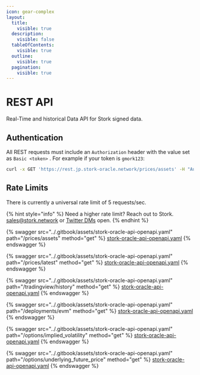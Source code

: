 ```yaml
---
icon: gear-complex
layout:
  title:
    visible: true
  description:
    visible: false
  tableOfContents:
    visible: true
  outline:
    visible: true
  pagination:
    visible: true
---
```


# REST API

Real-Time and historical Data API for Stork signed data.

## Authentication

All REST requests must include an `Authorization` header with the value set as `Basic <token>` . For example if your token is `gmork123`:

```bash
curl -x GET 'https://rest.jp.stork-oracle.network/prices/assets' -H "Authorization: Basic gmork123"
```

## Rate Limits

There is currently a universal rate limit of 5 requests/sec.

{% hint style="info" %}
Need a higher rate limit? Reach out to Stork.  [sales@stork.network](mailto:sales@stork.network) or [Twitter DMs](https://x.com/storkoracle) open.
{% endhint %}



{% swagger src="../.gitbook/assets/stork-oracle-api-openapi.yaml" path="/prices/assets" method="get" %}
[stork-oracle-api-openapi.yaml](../.gitbook/assets/stork-oracle-api-openapi.yaml)
{% endswagger %}

{% swagger src="../.gitbook/assets/stork-oracle-api-openapi.yaml" path="/prices/latest" method="get" %}
[stork-oracle-api-openapi.yaml](../.gitbook/assets/stork-oracle-api-openapi.yaml)
{% endswagger %}

{% swagger src="../.gitbook/assets/stork-oracle-api-openapi.yaml" path="/tradingview/history" method="get" %}
[stork-oracle-api-openapi.yaml](../.gitbook/assets/stork-oracle-api-openapi.yaml)
{% endswagger %}

{% swagger src="../.gitbook/assets/stork-oracle-api-openapi.yaml" path="/deployments/evm" method="get" %}
[stork-oracle-api-openapi.yaml](../.gitbook/assets/stork-oracle-api-openapi.yaml)
{% endswagger %}

{% swagger src="../.gitbook/assets/stork-oracle-api-openapi.yaml" path="/options/implied_volatility" method="get" %}
[stork-oracle-api-openapi.yaml](../.gitbook/assets/stork-oracle-api-openapi.yaml)
{% endswagger %}

{% swagger src="../.gitbook/assets/stork-oracle-api-openapi.yaml" path="/options/underlying_future_price" method="get" %}
[stork-oracle-api-openapi.yaml](../.gitbook/assets/stork-oracle-api-openapi.yaml)
{% endswagger %}

